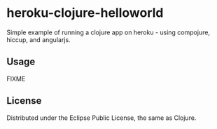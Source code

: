 # heroku-clojure-helloworld

Simple example of running a clojure app on heroku - using compojure, hiccup, and angularjs.

## Usage

FIXME

## License

Distributed under the Eclipse Public License, the same as Clojure.
